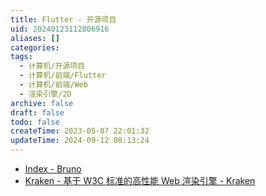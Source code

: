 ```yaml
---
title: Flutter - 开源项目
uid: 20240123112806916
aliases: []
categories: 
tags:
  - 计算机/开源项目
  - 计算机/前端/Flutter
  - 计算机/前端/Web
  - 渲染引擎/2D
archive: false
draft: false
todo: false
createTime: 2023-05-07 22:01:32
updateTime: 2024-09-12 08:13:24
---
```


- [Index - Bruno](https://bruno.ke.com/page/)
- [Kraken - 基于 W3C 标准的高性能 Web 渲染引擎 - Kraken](https://openkraken.com/)
